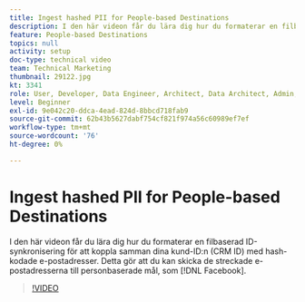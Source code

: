 ```yaml
---
title: Ingest hashed PII for People-based Destinations
description: I den här videon får du lära dig hur du formaterar en filbaserad ID-synkronisering för att koppla samman dina kund-ID:n (CRM ID) med hash-kodade e-postadresser.
feature: People-based Destinations
topics: null
activity: setup
doc-type: technical video
team: Technical Marketing
thumbnail: 29122.jpg
kt: 3341
role: User, Developer, Data Engineer, Architect, Data Architect, Admin, Leader
level: Beginner
exl-id: 9e042c20-ddca-4ead-824d-8bbcd718fab9
source-git-commit: 62b43b5627dabf754cf821f974a56c60989ef7ef
workflow-type: tm+mt
source-wordcount: '76'
ht-degree: 0%

---
```


# Ingest hashed PII for People-based Destinations

I den här videon får du lära dig hur du formaterar en filbaserad ID-synkronisering för att koppla samman dina kund-ID:n (CRM ID) med hash-kodade e-postadresser. Detta gör att du kan skicka de streckade e-postadresserna till personbaserade mål, som [!DNL Facebook].

>[!VIDEO](https://video.tv.adobe.com/v/29122/?quality=12)
